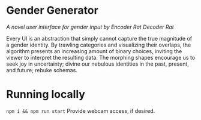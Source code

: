 # Gender Generator
_A novel user interface for gender input by Encoder Rat Decoder Rat_

Every UI is an abstraction that simply cannot capture the true magnitude of a gender identity. By trawling categories and visualizing their overlaps, the algorithm presents an increasing amount of binary choices, inviting the viewer to interpret the resulting data. The morphing shapes encourage us to seek joy in uncertainty; divine our nebulous identities in the past, present, and future; rebuke schemas.

# Running locally
`npm i && npm run start`
Provide webcam access, if desired.
